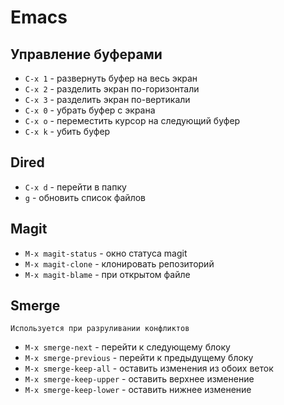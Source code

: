 # Emacs

## Управление буферами

  * `C-x 1` - развернуть буфер на весь экран
  * `C-x 2` - разделить экран по-горизонтали
  * `C-x 3` - разделить экран по-вертикали
  * `C-x 0` - убрать буфер с экрана
  * `C-x o` - переместить курсор на следующий буфер
  * `C-x k` - убить буфер
  
## Dired

  * `C-x d` - перейти в папку
  * `g` - обновить список файлов 

## Magit

  * `M-x magit-status` - окно статуса magit
  * `M-x magit-clone` - клонировать репозиторий
  * `M-x magit-blame` - при открытом файле 
  
## Smerge
	Используется при разруливании конфликтов
	
  * `M-x smerge-next` - перейти к следующему блоку
  * `M-x smerge-previous` - перейти к предыдущему блоку
  * `M-x smerge-keep-all` - оставить изменения из обоих веток
  * `M-x smerge-keep-upper` - оставить верхнее изменение
  * `M-x smerge-keep-lower` - оставить нижнее изменение
  
